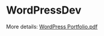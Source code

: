 # WordPressDev

More details:
[WordPress Portfolio.pdf](https://github.com/6839/WordPressDev/blob/fe41c6b21bc017fd0995951b629e4894fcec894f/WordPress%20Portfolio.pdf)
